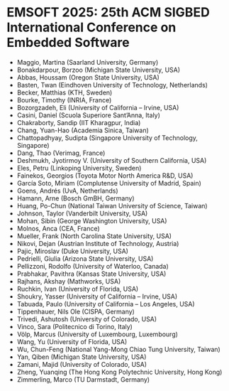 # EMSOFT 2025: 25th ACM SIGBED International Conference on Embedded Software
* Maggio, Martina (Saarland University, Germany)
* Bonakdarpour, Borzoo (Michigan State University, USA)
* Abbas, Houssam (Oregon State University, USA)
* Basten, Twan (Eindhoven University of Technology, Netherlands)
* Becker, Matthias (KTH, Sweden)
* Bourke, Timothy (INRIA, France)
* Bozorgzadeh, Eli (University of California – Irvine, USA)
* Casini, Daniel (Scuola Superiore Sant’Anna, Italy)
* Chakraborty, Sandip (IIT Kharagpur, India)
* Chang, Yuan-Hao (Academia Sinica, Taiwan)
* Chattopadhyay, Sudipta (Singapore University of Technology, Singapore)
* Dang, Thao (Verimag, France)
* Deshmukh, Jyotirmoy V. (University of Southern California, USA)
* Eles, Petru (Linkoping University, Sweden)
* Fainekos, Georgios (Toyota Motor North America R&D, USA)
* García Soto, Miriam (Complutense University of Madrid, Spain)
* Goens, Andrés (UvA, Netherlands)
* Hamann, Arne (Bosch GmBH, Germany)
* Huang, Po-Chun (National Taiwan University of Science, Taiwan)
* Johnson, Taylor (Vanderbilt University, USA)
* Mohan, Sibin (George Washington University, USA)
* Molnos, Anca (CEA, France)
* Mueller, Frank (North Carolina State University, USA)
* Nikovi, Dejan (Austrian Institute of Technology, Austria)
* Pajic, Miroslav (Duke University, USA)
* Pedrielli, Giulia (Arizona State University, USA)
* Pellizzoni, Rodolfo (University of Waterloo, Canada)
* Prabhakar, Pavithra (Kansas State University, USA)
* Rajhans, Akshay (Mathworks, USA)
* Ruchkin, Ivan (University of Florida, USA)
* Shoukry, Yasser (University of California – Irvine, USA)
* Tabuada, Paulo (University of California – Los Angeles, USA)
* Tippenhauer, Nils Ole (CISPA, Germany)
* Trivedi, Ashutosh (University of Colorado, USA)
* Vinco, Sara (Politecnico di Torino, Italy)
* Völp, Marcus (University of Luxembourg, Luxembourg)
* Wang, Yu (University of Florida, USA)
* Wu, Chun-Feng (National Yang-Mong Chiao Tung University, Taiwan)
* Yan, Qiben (Michigan State University, USA)
* Zamani, Majid (University of Colorado, USA)
* Zheng, Yuanqing (The Hong Kong Polytechnic University, Hong Kong)
* Zimmerling, Marco (TU Darmstadt, Germany)
